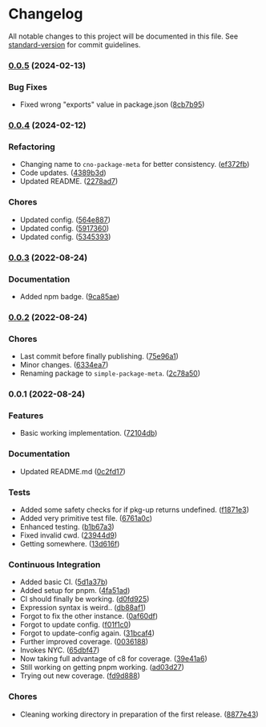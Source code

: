 # Changelog

All notable changes to this project will be documented in this file. See [standard-version](https://github.com/conventional-changelog/standard-version) for commit guidelines.

### [0.0.5](https://github.com/Anadian/cno-package-meta/compare/v0.0.4...v0.0.5) (2024-02-13)


### Bug Fixes

* Fixed wrong "exports" value in package.json ([8cb7b95](https://github.com/Anadian/cno-package-meta/commit/8cb7b952474562f7f118d32a02861e318267bd45))

### [0.0.4](https://github.com/Anadian/cno-package-meta/compare/v0.0.3...v0.0.4) (2024-02-12)


### Refactoring

* Changing name to `cno-package-meta` for better consistency. ([ef372fb](https://github.com/Anadian/cno-package-meta/commit/ef372fb7e0f69fe8361367a23b7938f147503828))
* Code updates. ([4389b3d](https://github.com/Anadian/cno-package-meta/commit/4389b3d08379ce7cafe59675a7f796a04393a9a6))
* Updated README. ([2278ad7](https://github.com/Anadian/cno-package-meta/commit/2278ad7994ec5b9055bf1321414da109fbe602da))


### Chores

* Updated config. ([564e887](https://github.com/Anadian/cno-package-meta/commit/564e88785470eb2a5abdc83cb9d1192ab09ac42b))
* Updated config. ([5917360](https://github.com/Anadian/cno-package-meta/commit/5917360a1d153748a90fb93467e819a9ab49e4ee))
* Updated config. ([5345393](https://github.com/Anadian/cno-package-meta/commit/53453933e9009ba5cc83fd4066580a112d6b2a94))

### [0.0.3](https://github.com/Anadian/simple-package-meta/compare/v0.0.2...v0.0.3) (2022-08-24)


### Documentation

* Added npm badge. ([9ca85ae](https://github.com/Anadian/simple-package-meta/commit/9ca85aef91787da1f12299d0a49fa5f6a625a961))

### [0.0.2](https://github.com/Anadian/simple-package-meta/compare/v0.0.1...v0.0.2) (2022-08-24)


### Chores

* Last commit before finally publishing. ([75e96a1](https://github.com/Anadian/simple-package-meta/commit/75e96a1840c56d48fb648a0e18375726572b9f17))
* Minor changes. ([6334ea7](https://github.com/Anadian/simple-package-meta/commit/6334ea7f6112fdd5e784154888c8007d1831bb5f))
* Renaming package to `simple-package-meta`. ([2c78a50](https://github.com/Anadian/simple-package-meta/commit/2c78a50454a7084647e612908890c7ed23b22eea))

### 0.0.1 (2022-08-24)


### Features

* Basic working implementation. ([72104db](https://github.com/Anadian/package-meta/commit/72104db1f8dfda143c0a789bc92065c1fcbdf034))


### Documentation

* Updated README.md ([0c2fd17](https://github.com/Anadian/package-meta/commit/0c2fd17d63e371d50b292c000b5f5176c60583e6))


### Tests

* Added some safety checks for if pkg-up returns undefined. ([f1871e3](https://github.com/Anadian/package-meta/commit/f1871e396f6f303a3887688869af2219775cc4b1))
* Added very primitive test file. ([6761a0c](https://github.com/Anadian/package-meta/commit/6761a0c29725fc7922182944e0c6661616c12077))
* Enhanced testing. ([b1b67a3](https://github.com/Anadian/package-meta/commit/b1b67a362273e043acadf8be801d8400d47b1ef7))
* Fixed invalid cwd. ([23944d9](https://github.com/Anadian/package-meta/commit/23944d996ac36e6768294e5b57cb31fd94a2bb83))
* Getting somewhere. ([13d616f](https://github.com/Anadian/package-meta/commit/13d616f324abbd1d7394ce47bba3ec547f359eb3))


### Continuous Integration

* Added basic CI. ([5d1a37b](https://github.com/Anadian/package-meta/commit/5d1a37b982576766950a711f6d8e09feb854cfe5))
* Added setup for pnpm. ([4fa51ad](https://github.com/Anadian/package-meta/commit/4fa51ad790b9cb43173b10b8424294eedac7f504))
* CI should finally be working. ([d0fd925](https://github.com/Anadian/package-meta/commit/d0fd925c754f233870b5af8d4de2beeeae557996))
* Expression syntax is weird.. ([db88af1](https://github.com/Anadian/package-meta/commit/db88af1c1e2d63ad727d68773ff0f735ae6fa9c9))
* Forgot to fix the other instance. ([0af60df](https://github.com/Anadian/package-meta/commit/0af60df595123614535e301af3aa1df454bd2826))
* Forgot to update config. ([f01f1c0](https://github.com/Anadian/package-meta/commit/f01f1c0b66d179623562f88a103adab54c664228))
* Forgot to update-config again. ([31bcaf4](https://github.com/Anadian/package-meta/commit/31bcaf4a355906bd53d8718d126d1b20deb9c671))
* Further improved coverage. ([0036188](https://github.com/Anadian/package-meta/commit/0036188313ee7f0ac2355e6e586c857ac4e97649))
* Invokes NYC. ([65dbf47](https://github.com/Anadian/package-meta/commit/65dbf47aef9706928de83f2a0821ba85efa73aa1))
* Now taking full advantage of c8 for coverage. ([39e41a6](https://github.com/Anadian/package-meta/commit/39e41a6037922296dde79490997f6113d54f2da9))
* Still working on getting pnpm working. ([ad03d27](https://github.com/Anadian/package-meta/commit/ad03d27c85f161a2dd12548151fd43d540d776ef))
* Trying out new coverage. ([fd9d888](https://github.com/Anadian/package-meta/commit/fd9d88894ac942298a4ae13e6ca2a47c5dce4809))


### Chores

* Cleaning working directory in preparation of the first release. ([8877e43](https://github.com/Anadian/package-meta/commit/8877e43cdad30d269a61c0c085dad6da7011102a))
